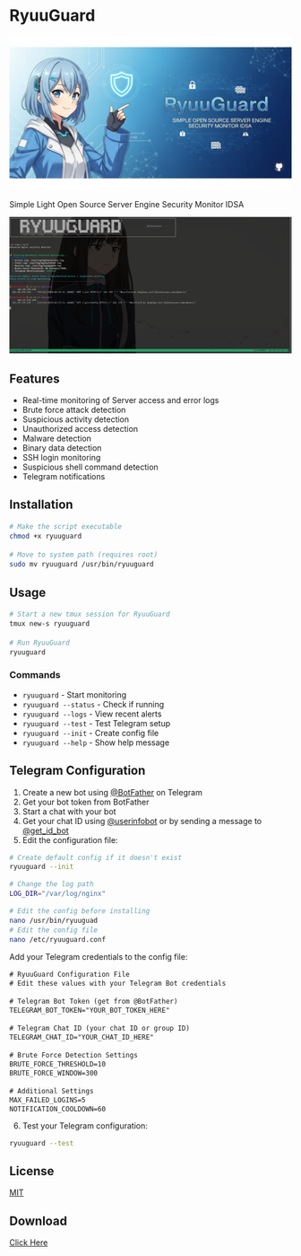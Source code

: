# RyuuGuard
<img src="https://raw.githubusercontent.com/frostyxsec/RyuuGuard/refs/heads/main/banner.png">

Simple Light Open Source Server Engine Security Monitor IDSA

<img src="https://raw.githubusercontent.com/frostyxsec/RyuuGuard/refs/heads/main/demo.png">

## Features

- Real-time monitoring of Server access and error logs
- Brute force attack detection
- Suspicious activity detection
- Unauthorized access detection
- Malware detection
- Binary data detection
- SSH login monitoring
- Suspicious shell command detection
- Telegram notifications

## Installation

```bash
# Make the script executable
chmod +x ryuuguard

# Move to system path (requires root)
sudo mv ryuuguard /usr/bin/ryuuguard
```

## Usage

```bash
# Start a new tmux session for RyuuGuard
tmux new-s ryuuguard

# Run RyuuGuard
ryuuguard
```

### Commands

- `ryuuguard` - Start monitoring
- `ryuuguard --status` - Check if running
- `ryuuguard --logs` - View recent alerts
- `ryuuguard --test` - Test Telegram setup
- `ryuuguard --init` - Create config file
- `ryuuguard --help` - Show help message

## Telegram Configuration

1. Create a new bot using [@BotFather](https://t.me/BotFather) on Telegram
2. Get your bot token from BotFather
3. Start a chat with your bot
4. Get your chat ID using [@userinfobot](https://t.me/userinfobot) or by sending a message to [@get_id_bot](https://t.me/get_id_bot)
5. Edit the configuration file:

```bash
# Create default config if it doesn't exist
ryuuguard --init
```

```bash
# Change the log path
LOG_DIR="/var/log/nginx"
```

```bash
# Edit the config before installing
nano /usr/bin/ryuuguad
# Edit the config file
nano /etc/ryuuguard.conf
```

Add your Telegram credentials to the config file:

```
# RyuuGuard Configuration File
# Edit these values with your Telegram Bot credentials

# Telegram Bot Token (get from @BotFather)
TELEGRAM_BOT_TOKEN="YOUR_BOT_TOKEN_HERE"

# Telegram Chat ID (your chat ID or group ID)
TELEGRAM_CHAT_ID="YOUR_CHAT_ID_HERE"

# Brute Force Detection Settings
BRUTE_FORCE_THRESHOLD=10
BRUTE_FORCE_WINDOW=300

# Additional Settings
MAX_FAILED_LOGINS=5
NOTIFICATION_COOLDOWN=60
```

6. Test your Telegram configuration:

```bash
ryuuguard --test
```

## License

[MIT](LICENSE)

## Download
<a href="https://github.com/frostyxsec/RyuuGuard/releases/tag/release">Click Here</a>

